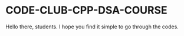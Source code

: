 # CODE-CLUB-CPP-DSA-COURSE
Hello there, students. I hope you find it simple to go through the codes.
